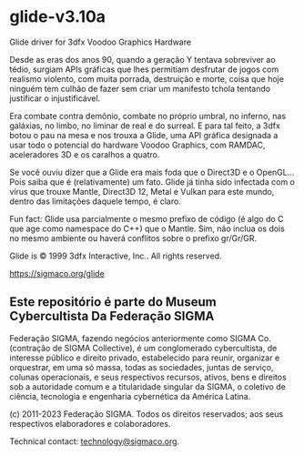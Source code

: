 # glide-v3.10a
Glide driver for 3dfx Voodoo Graphics Hardware

Desde as eras dos anos 90, quando a geração Y tentava sobreviver ao tédio, surgiam APIs gráficas que lhes permitiam desfrutar de jogos com realismo violento, com muita porrada, destruição e morte, coisa que hoje ninguém tem culhão de fazer sem criar um manifesto tchola tentando justificar o injustificável.

Era combate contra demônio, combate no próprio umbral, no inferno, nas galáxias, no limbo, no liminar de real e do surreal. E para tal feito, a 3dfx botou o pau na mesa e nos trouxa a Glide, uma API gráfica designada a usar todo o potencial do hardware Voodoo Graphics, com RAMDAC, aceleradores 3D e os caralhos a quatro.

Se você ouviu dizer que a Glide era mais foda que o Direct3D e o OpenGL... Pois saiba que é (relativamente) um fato. Glide já tinha sido infectada com o vírus que trouxe Mantle, Direct3D 12, Metal e Vulkan para este mundo, dentro das limitações daquele tempo, é claro.

Fun fact: Glide usa parcialmente o mesmo prefixo de código (é algo do C que age como namespace do C++) que o Mantle. Sim, não inclua os dois no mesmo ambiente ou haverá conflitos sobre o prefixo gr/Gr/GR.

Glide is © 1999 3dfx Interactive, Inc.. All rights reserved.

https://sigmaco.org/glide

## Este repositório é parte do Museum Cybercultista Da Federação SIGMA
Federação SIGMA, fazendo negócios anteriormente como SIGMA Co. (contração de SIGMA Collective), é um conglomerado cybercultista, de interesse público e direito privado, estabelecido para reunir, organizar e orquestrar, em uma só massa, todas as sociedades, juntas de serviço, colunas operacionais, e seus respectivos recursos, ativos, bens e direitos sob a autoridade comum e a titularidade singular da SIGMA, o coletivo de ciência, tecnologia e engenharia cybernética da América Latina.

(c) 2011-2023 Federação SIGMA. Todos os direitos reservados; aos seus respectivos elaboradores e colaboradores.

Technical contact: technology@sigmaco.org.
